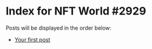 # Index for NFT World #2929
Posts will be displayed in the order below:

- [Your first post](./001-first.md)

